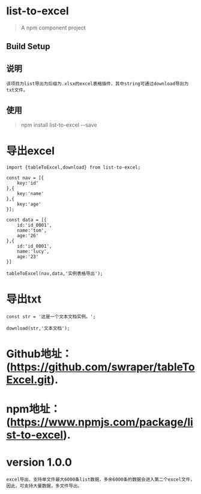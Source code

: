 # list-to-excel

> A npm component project

## Build Setup

## 说明

    该项目为list导出为后缀为.xlsx的excel表格插件，其中string可通过download导出为txt文件。

## 使用
> npm install list-to-excel --save

# 导出excel
    import {tableToExcel,download} from list-to-excel;

    const nav = [{
        key:'id'
    },{
        key:'name'
    },{
        key:'age'
    }];

    const data = [{
        id:'id_0001',
        name:'tom',
        age:'26'
    },{
        id:'id_0001',
        name:'lucy',
        age:'23'
    }]

    tableToExcel(nav,data,'实例表格导出');

# 导出txt

    const str = '这是一个文本文档实例。';

    download(str,'文本文档');

# Github地址：(https://github.com/swraper/tableToExcel.git).
# npm地址：(https://www.npmjs.com/package/list-to-excel).

# version 1.0.0
    excel导出，支持单文件最大6000条list数据，多余6000条的数据会进入第二个excel文件，因此，可支持大量数据，多文件导出。



